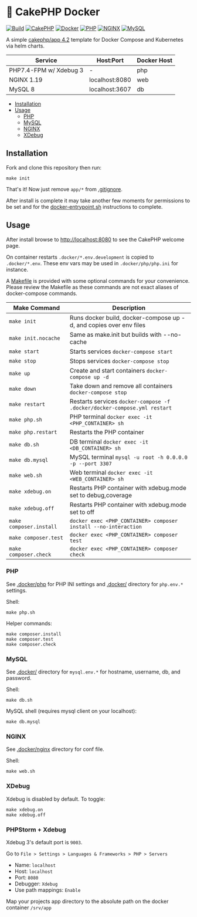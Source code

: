 # &#127856; CakePHP Docker

[![Build](https://github.com/cnizzardini/cakephp-docker/workflows/Build/badge.svg?branch=master)](https://github.com/cnizzardini/cakephp-docker/actions)
[![CakePHP](https://img.shields.io/badge/cakephp-4.2-red?logo=cakephp)](https://book.cakephp.org/4/en/index.html)
[![Docker](https://img.shields.io/badge/docker-0db7ed.svg?logo=docker)](https://www.docker.com)
[![PHP](https://img.shields.io/badge/php-7.4-8892BF.svg?logo=php)](https://php.net/)
[![NGINX](https://img.shields.io/badge/nginx-1.19-009639.svg?logo=nginx)](https://www.nginx.com/)
[![MySQL](https://img.shields.io/badge/mysql-8-00758F.svg?logo=mysql)](https://www.mysql.com/)

A simple [cakephp/app 4.2](https://github.com/cakephp/app/releases/tag/4.2.1) template for Docker Compose and 
Kubernetes via helm charts.

| Service                   | Host:Port         | Docker Host   |
| -----------               | -----------       | -----------   |
| PHP7.4-FPM w/ Xdebug 3    | -                 | php           |
| NGINX 1.19                | localhost:8080    | web           |
| MySQL 8                   | localhost:3607    | db            |

- [Installation](#installation)
- [Usage](#usage)
  - [PHP](#php)
  - [MySQL](#mysql)
  - [NGINX](#nginx)
  - [XDebug](#xdebug)

## Installation

Fork and clone this repository then run:

```console
make init
```

That's it! Now just remove `app/*` from [.gitignore](.gitignore).

After install is complete it may take another few moments for permissions to be set and for the 
[docker-entrypoint.sh](.docker/php/docker-entrypoint.sh) instructions to complete.

## Usage

After install browse to [http://localhost:8080](http://localhost:8080) to see the CakePHP welcome page.

On container restarts `.docker/*.env.development` is copied to `.docker/*.env`. These env vars may be used in
`.docker/php/php.ini` for instance.

A [Makefile](Makefile) is provided with some optional commands for your convenience. Please review the Makefile as 
these commands are not exact aliases of docker-compose commands.

| Make Command              | Description       |
| -----------               | -----------       |
| `make init`               | Runs docker build, docker-compose up -d, and copies over env files |
| `make init.nocache`       | Same as make.init but builds with --no-cache |
| `make start`              | Starts services `docker-compose start` |
| `make stop`               | Stops services `docker-compose stop` |
| `make up`                 | Create and start containers `docker-compose up -d` |
| `make down`               | Take down and remove all containers `docker-compose stop` |
| `make restart`            | Restarts services `docker-compose -f .docker/docker-compose.yml restart` |
| `make php.sh`             | PHP terminal `docker exec -it <PHP_CONTAINER> sh` |
| `make php.restart`        | Restarts the PHP container |
| `make db.sh`              | DB terminal `docker exec -it <DB_CONTAINER> sh` |
| `make db.mysql`           | MySQL terminal `mysql -u root -h 0.0.0.0 -p --port 3307` |
| `make web.sh`             | Web terminal `docker exec -it <WEB_CONTAINER> sh` |
| `make xdebug.on`          | Restarts PHP container with xdebug.mode set to debug,coverage |
| `make xdebug.off`         | Restarts PHP container with xdebug.mode set to off |
| `make composer.install`   | `docker exec <PHP_CONTAINER> composer install --no-interaction` |
| `make composer.test`      | `docker exec <PHP_CONTAINER> composer test` |
| `make composer.check`     | `docker exec <PHP_CONTAINER> composer check` |

### PHP

See [.docker/php](.docker/php) for PHP INI settings and [.docker/](.docker/) directory for `php.env.*` settings.

Shell:

```console
make php.sh
```

Helper commands:

```console
make composer.install
make composer.test
make composer.check
```

### MySQL

See [.docker/](.docker/) directory for `mysql.env.*` for hostname, username, db, and password.

Shell:

```console
make db.sh
```

MySQL shell (requires mysql client on your localhost):

```console
make db.mysql
```

### NGINX

See [.docker/nginx](.docker/nginx) directory for conf file.

Shell:

```console
make web.sh
```

### XDebug

Xdebug is disabled by default. To toggle:

```console
make xdebug.on
make xdebug.off
```

### PHPStorm + Xdebug

Xdebug 3's default port is `9003`.

Go to `File > Settings > Languages & Frameworks > PHP > Servers`

- Name: `localhost`
- Host: `localhost`
- Port: `8080`
- Debugger: `Xdebug`
- Use path mappings: `Enable`

Map your projects app directory to the absolute path on the docker container `/srv/app`